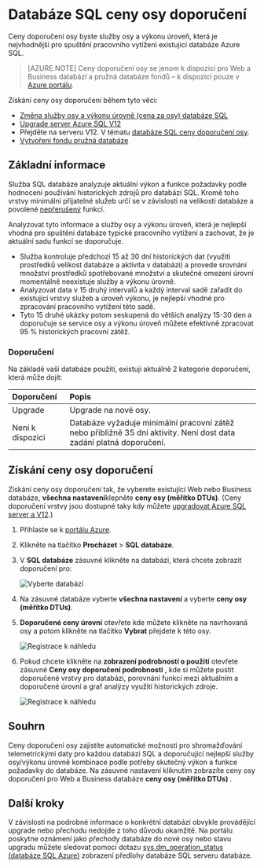 <properties 
   pageTitle="Ceny osy doporučení pro databázi SQL Azure" 
   description="Při změně ceny úrovní Azure portálu ceny osy doporučení jsou za předpokladu, že doporučená osy, který je nejlepší vhodný pro spuštění pracovního vytížení existující Azure SQL databáze společnosti. Ceny úrovní popisují služby osy a výkonu úrovně databázi SQL." 
   services="sql-database" 
   documentationCenter="" 
   authors="stevestein" 
   manager="jhubbard" 
   editor="monicar"/>

<tags
   ms.service="sql-database"
   ms.devlang="na"
   ms.topic="article"
   ms.tgt_pltfrm="na"
   ms.workload="data-management" 
   ms.date="08/08/2016"
   ms.author="sstein"/>

# <a name="sql-database-pricing-tier-recommendations"></a>Databáze SQL ceny osy doporučení

 Ceny doporučení osy byste služby osy a výkonu úroveň, která je nejvhodnější pro spuštění pracovního vytížení existující databáze Azure SQL.

> [AZURE.NOTE] Ceny doporučení osy se jenom k dispozici pro Web a Business databází a pružná databáze fondů – k dispozici pouze v [Azure portálu](https://portal.azure.com/).


Získání ceny osy doporučení během tyto věci:

- [Změna služby osy a výkonu úrovně (cena za osy) databáze SQL](sql-database-scale-up.md)
- [Upgrade server Azure SQL V12](sql-database-upgrade-server-portal.md)
- Přejděte na serveru V12. V tématu [databáze SQL ceny doporučení osy](sql-database-service-tier-advisor.md).
- [Vytvoření fondu pružná databáze](sql-database-elastic-pool.md#elastic-database-pool-pricing-tier-recommendations)





## <a name="overview"></a>Základní informace

Služba SQL databáze analyzuje aktuální výkon a funkce požadavky podle hodnocení používání historických zdrojů pro databázi SQL. Kromě toho vrstvy minimální přijatelné služeb určí se v závislosti na velikosti databáze a povolené [nepřerušený](sql-database-business-continuity.md) funkcí. 

Analyzovat tyto informace a služby osy a výkonu úroveň, která je nejlepší vhodná pro spuštění databáze typické pracovního vytížení a zachovat, že je aktuální sadu funkcí se doporučuje.

- Služba kontroluje předchozí 15 až 30 dní historických dat (využití prostředků velikost databáze a aktivita v databázi) a provede srovnání množství prostředků spotřebované množství a skutečné omezení úrovní momentálně neexistuje služby a výkonu úrovně.
- Analyzovat data v 15 druhý intervalů a každý interval sadě zařadit do existující vrstvy služeb a úroveň výkonu, je nejlepší vhodné pro zpracování pracovního vytížení této sadě.
- Tyto 15 druhé ukázky potom seskupená do větších analýzy 15-30 den a doporučuje se service osy a výkonu úroveň můžete efektivně zpracovat 95 % historických pracovní zátěž.

### <a name="recommendations"></a>Doporučení

Na základě vaší databáze použití, existují aktuálně 2 kategorie doporučení, která může dojít:


| Doporučení | Popis |
| :--- | :--- |
| Upgrade | Upgrade na nové osy. |
| Není k dispozici | Databáze vyžaduje minimální pracovní zátěž nebo přibližně 35 dní aktivity. Není dost data zadání platná doporučení. |

## <a name="getting-pricing-tier-recommendations"></a>Získání ceny osy doporučení

Získání ceny osy doporučení tak, že vyberete existující Web nebo Business databáze, **všechna nastavení**klepněte **ceny osy (měřítko DTUs)**. (Ceny doporučení vrstvy jsou dostupné taky kdy můžete [upgradovat Azure SQL server a V12](sql-database-upgrade-server-portal.md).)

1. Přihlaste se k [portálu Azure](https://portal.azure.com/).
2. Klikněte na tlačítko **Procházet** > **SQL databáze**.
4. V **SQL databáze** zásuvné klikněte na databázi, která chcete zobrazit doporučení pro:

    ![Vyberte databázi][1]

5. Na zásuvné databáze vyberte **všechna nastavení** a vyberte **ceny osy (měřítko DTUs)**.


7. **Doporučené ceny úrovní** otevřete kde můžete klikněte na navrhovaná osy a potom klikněte na tlačítko **Vybrat** přejdete k této osy.

    ![Registrace k náhledu][4]

8. Pokud chcete klikněte na **zobrazení podrobností o použití** otevřete zásuvné **Ceny osy doporučení podrobnosti** , kde si můžete pustit doporučené vrstvy pro databázi, porovnání funkcí mezi aktuálním a doporučené úrovní a graf analýzy využití historických zdroje.

    ![Registrace k náhledu][5]



## <a name="summary"></a>Souhrn

Ceny doporučení osy zajistíte automatické možnosti pro shromažďování telemetrickými daty pro každou databázi SQL a doporučující nejlepší služby osy/výkonu úrovně kombinace podle potřeby skutečný výkon a funkce požadavky do databáze. Na zásuvné nastavení kliknutím zobrazíte ceny osy doporučení pro Web a Business databáze **ceny osy (měřítko DTUs)** .



## <a name="next-steps"></a>Další kroky

V závislosti na podrobné informace o konkrétní databázi obvykle provádějící upgrade nebo přechodu nedojde z toho důvodu okamžitě. Na portálu poskytne oznámení jako přechody databáze do nové osy nebo stavu upgradu můžete sledovat pomocí dotazu [sys.dm_operation_status (databáze SQL Azure)](https://msdn.microsoft.com/library/dn270022.aspx) zobrazení předlohy databáze SQL serveru databáze.


<!--Image references-->
[1]: ./media/sql-database-service-tier-advisor/select-database.png
[4]: ./media/sql-database-service-tier-advisor/choose-pricing-tier.png
[5]: ./media/sql-database-service-tier-advisor/usage-details.png


 
